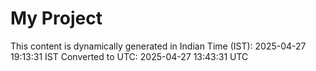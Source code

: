 # My Project

This content is dynamically generated in Indian Time (IST): 2025-04-27 19:13:31 IST
Converted to UTC: 2025-04-27 13:43:31 UTC
